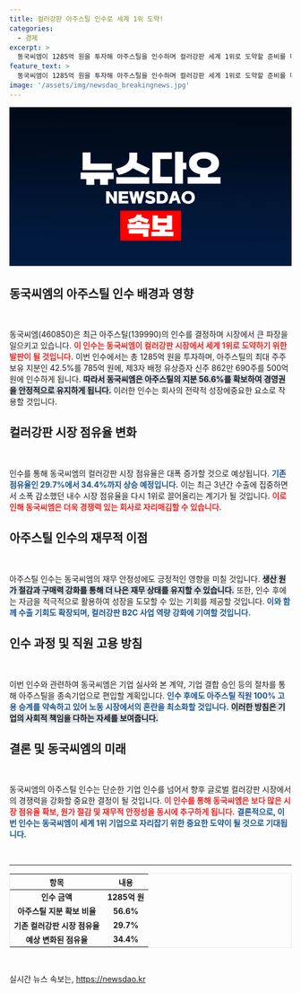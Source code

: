 ```yaml
---
title: 컬러강판 아주스틸 인수로 세계 1위 도약!
categories:
  - 경제
excerpt: >
  동국씨엠이 1285억 원을 투자해 아주스틸을 인수하며 컬러강판 세계 1위로 도약할 준비를 마쳤다. 이로써 점유율 상승과 함께 생산 원가 절감, 구매력 강화 등의 시너지가 기대된다. 산업의 판도는 바뀔 수 있다!
feature_text: >
  동국씨엠이 1285억 원을 투자해 아주스틸을 인수하며 컬러강판 세계 1위로 도약할 준비를 마쳤다. 이로써 점유율 상승과 함께 생산 원가 절감, 구매력 강화 등의 시너지가 기대된다. 산업의 판도는 바뀔 수 있다!
image: '/assets/img/newsdao_breakingnews.jpg'
---
```


<p><img src="/assets/img/newsdao_breakingnews.jpg" alt="koreaapp 속보" /></p>

<h2 data-ke-size="size26">동국씨엠의 아주스틸 인수 배경과 영향</h2>

<p data-ke-size="size16">&nbsp;</p>

<p>동국씨엠(460850)은 최근 아주스틸(139990)의 인수를 결정하며 시장에서 큰 파장을 일으키고 있습니다. <b><span style="color: #ee2323;">이 인수는 동국씨엠이 컬러강판 시장에서 세계 1위로 도약하기 위한 발판이 될 것입니다.</span></b> 이번 인수에서는 총 1285억 원을 투자하며, 아주스틸의 최대 주주 보유 지분인 42.5%를 785억 원에, 제3자 배정 유상증자 신주 862만 690주를 500억 원에 인수하게 됩니다. <b><span style="background-color: #21538527;">따라서 동국씨엠은 아주스틸의 지분 56.6%를 확보하여 경영권을 안정적으로 유지하게 됩니다.</span></b> 이러한 인수는 회사의 전략적 성장에중요한 요소로 작용할 것입니다.</p>

<h2 data-ke-size="size26">컬러강판 시장 점유율 변화</h2>

<p data-ke-size="size16">&nbsp;</p>

<p>인수를 통해 동국씨엠의 컬러강판 시장 점유율은 대폭 증가할 것으로 예상됩니다. <b><span style="color: #1a5490;">기존 점유율인 29.7%에서 34.4%까지 상승 예정입니다.</span></b> 이는 최근 3년간 수출에 집중하면서 소폭 감소했던 내수 시장 점유율을 다시 1위로 끌어올리는 계기가 될 것입니다. <b><span style="color: #ee2323;">이로 인해 동국씨엠은 더욱 경쟁력 있는 회사로 자리매김할 수 있습니다.</span></b></p>

<h2 data-ke-size="size26">아주스틸 인수의 재무적 이점</h2>

<p data-ke-size="size16">&nbsp;</p>

<p>아주스틸 인수는 동국씨엠의 재무 안정성에도 긍정적인 영향을 미칠 것입니다. <b><span style="background-color: #21538527;">생산 원가 절감과 구매력 강화를 통해 더 나은 재무 상태를 유지할 수 있습니다.</span></b> 또한, 인수 후에는 자금을 적극적으로 활용하여 성장을 도모할 수 있는 기회를 제공할 것입니다. <b><span style="color: #1a5490;">이와 함께 수출 기회도 확장되며, 컬러강판 B2C 사업 역량 강화에 기여할 것입니다.</span></b></p>

<h2 data-ke-size="size26">인수 과정 및 직원 고용 방침</h2>

<p data-ke-size="size16">&nbsp;</p>

<p>이번 인수와 관련하여 동국씨엠은 기업 실사와 본 계약, 기업 결합 승인 등의 절차를 통해 아주스틸을 종속기업으로 편입할 계획입니다. <b><span style="color: #1a5490;">인수 후에도 아주스틸 직원 100% 고용 승계를 약속하고 있어 노동 시장에서의 혼란을 최소화할 것입니다.</span></b> <b><span style="background-color: #21538527;">이러한 방침은 기업의 사회적 책임을 다하는 자세를 보여줍니다.</span></b></p>

<h2 data-ke-size="size26">결론 및 동국씨엠의 미래</h2>

<p data-ke-size="size16">&nbsp;</p>

<p>동국씨엠의 아주스틸 인수는 단순한 기업 인수를 넘어서 향후 글로벌 컬러강판 시장에서의 경쟁력을 강화할 중요한 결정이 될 것입니다. <b><span style="color: #ee2323;">이 인수를 통해 동국씨엠은 보다 많은 시장 점유율 확보, 원가 절감 및 재무적 안정성을 동시에 추구하게 됩니다.</span></b> <b><span style="color: #1a5490;">결론적으로, 이번 인수는 동국씨엠이 세계 1위 기업으로 자리잡기 위한 중요한 도약이 될 것으로 기대됩니다.</span></b></p>

<p data-ke-size="size16">&nbsp;</p>

<hr />

<table style="width: 100%; border-collapse: collapse; border: 1px solid #e7e7e7;">
    <thead>
        <tr>
            <th style="text-align: center;"><b>항목</b></th>
            <th style="text-align: center;"><b>내용</b></th>
        </tr>
    </thead>
    <tbody>
        <tr>
            <td style="text-align: center; height: 17px;"><b>인수 금액</b></td>
            <td style="text-align: center; height: 17px;"><b>1285억 원</b></td>
        </tr>
        <tr>
            <td style="text-align: center; height: 17px;"><b>아주스틸 지분 확보 비율</b></td>
            <td style="text-align: center; height: 17px;"><b>56.6%</b></td>
        </tr>
        <tr>
            <td style="text-align: center; height: 17px;"><b>기존 컬러강판 시장 점유율</b></td>
            <td style="text-align: center; height: 17px;"><b>29.7%</b></td>
        </tr>
        <tr>
            <td style="text-align: center; height: 17px;"><b>예상 변화된 점유율</b></td>
            <td style="text-align: center; height: 17px;"><b>34.4%</b></td>
        </tr>
    </tbody>
</table>

<p data-ke-size="size16">&nbsp;</p>
실시간 뉴스 속보는, <a href="https://newsdao.kr" rel="dofollow">https://newsdao.kr</a>


